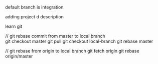 default branch is integration


adding project d description

learn git

// git rebase commit from master to local branch    
git checkout master
git pull
git checkout local-branch
git rebase master

// git rebase from origin to local branch
git fetch origin
git rebase origin/master



